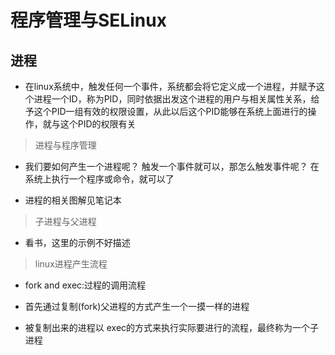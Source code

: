 # 程序管理与SELinux

## 进程

* 在linux系统中，触发任何一个事件，系统都会将它定义成一个进程，并赋予这个进程一个ID，称为PID，同时依据出发这个进程的用户与相关属性关系，给予这个PID一组有效的权限设置，从此以后这个PID能够在系统上面进行的操作，就与这个PID的权限有关

> 进程与程序管理

* 我们要如何产生一个进程呢？ 触发一个事件就可以，那怎么触发事件呢？ 在系统上执行一个程序或命令，就可以了

* 进程的相关图解见笔记本

> 子进程与父进程

* 看书，这里的示例不好描述

> linux进程产生流程

* fork and exec:过程的调用流程

* 首先通过复制(fork)父进程的方式产生一个一摸一样的进程

* 被复制出来的进程以 exec的方式来执行实际要进行的流程，最终称为一个子进程